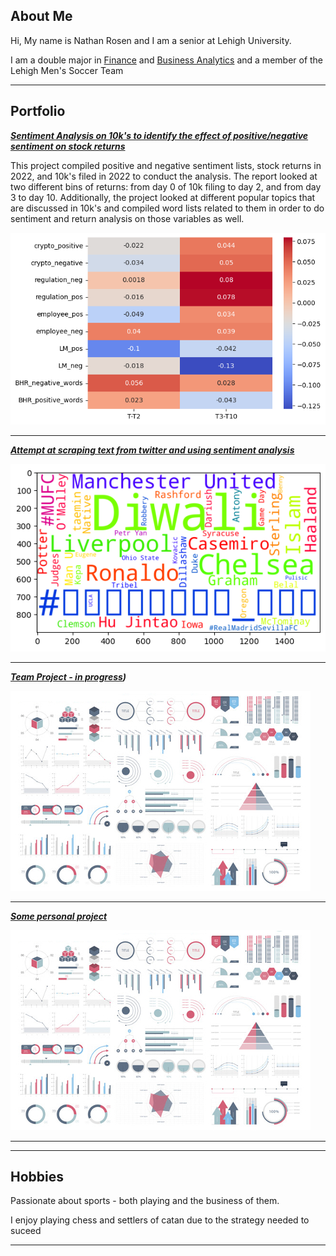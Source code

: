## About Me

Hi, My name is Nathan Rosen and I am a senior at Lehigh University. 

I am a double major in [Finance](https://business.lehigh.edu/departments/finance/undergraduate-finance-curriculum) and [Business Analytics](https://business.lehigh.edu/departments/decision-and-technology-analytics/programs/undergraduate-business-analytics-major) and a member of the Lehigh Men's Soccer Team

---

## Portfolio

<!-- You can link to other websites, PDFs in this repo, and other pages in this repo -->

_**[Sentiment Analysis on 10k's to identify the effect of positive/negative sentiment on stock returns](report/report.md)**_

This project compiled positive and negative sentiment lists, stock returns in 2022, and 10k's filed in 2022 to conduct the analysis. The report looked at two different bins of returns: from day 0 of 10k filing to day 2, and from day 3 to day 10. Additionally, the project looked at different popular topics that are discussed in 10k's and compiled word lists related to them in order to do sentiment and return analysis on those variables as well.

<img src="report/output_28_1.png?raw=true"/>

---

_**[Attempt at scraping text from twitter and using sentiment analysis](nzr223_357Assignment3/nzr223_357Assignment3.md)**_

<img src="nzr223_357Assignment3/output_14_1.png?raw=true"/>

---

_**[Team Project - in progress](https://github.com/mab923/finalteamproject))**_

<img src="images/dummy_thumbnail.jpg?raw=true"/>

---

_**[Some personal project](/pdf/sample_presentation.pdf)**_

<img src="images/dummy_thumbnail.jpg?raw=true"/>

---


---

## Hobbies

Passionate about sports - both playing and the business of them.

I enjoy playing chess and settlers of catan due to the strategy needed to suceed


---

<!-- Remove above link if you don't want to attibute -->
